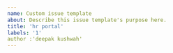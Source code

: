 ```yaml
---
name: Custom issue template
about: Describe this issue template's purpose here.
title: 'hr portal'
labels: '1'
author :'deepak kushwah'
---
```



